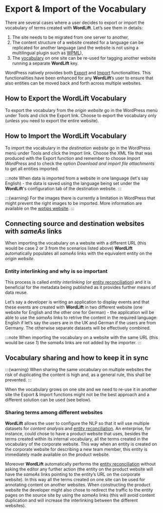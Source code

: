 # Export & Import of the Vocabulary

There are several cases where a user decides to export or import the vocabulary of terms created with **WordLift**. Let’s see them in details:

1. The site needs to be migrated from one server to another,
2. The content structure of a website created for a language can be replicated for another language (and the website is not using a multilingual plugin such as [WPML](https://wpml.org/)),
3. The [vocabulary](key-concepts.html#vocabulary) on one site can be re-used for tagging another website running a separate **WordLift** key.

WordPress natively provides both [Export](https://codex.wordpress.org/Tools_Export_Screen) and [Import](https://codex.wordpress.org/Tools_Import_Screen) functionalities. This functionalities have been enhanced for any **WordLift**’s user to ensure that also entities can be moved back and forth across multiple websites.

## How to Export the **WordLift** Vocabulary

To export the vocabulary from the *origin website* go in the WordPress menù under Tools and click the Export link. Choose to export the vocabulary only (unless you need to export the entire website).

## How to Import the **WordLift** Vocabulary

To import the vocabulary in the *destination website* go in the WordPress menù under Tools and click the Import link. Choose the XML file that was produced with the Export function and remember to choose *Import WordPress* and to check the option *Download and import file attachments* to get all entities imported.

:::note
When data is imported from a website in one language (let's say English) - the data is saved using the language being set under the **WordLift**'s configuration tab of the destination website.
:::

:::{warning}
For the images there is currently a limitation in WordPress that might prevent the right images to be imported. More information are available on the [wptips website](http://wptips.me/how-to-import-images-when-importing-posts-from-a-wordpress-export-file/).
:::

## Connecting source and destination websites with *sameAs* links

When importing the vocabulary on a website with a different URL (this would be case 2 or 3 from the scenarios listed above) **WordLift** automatically populates all *sameAs* links with the equivalent entity on the *origin website*.

### Entity interlinking and why is so important

This process is called *entity interlinking* (or [entity reconciliation](key-concepts.html#reconciliation)) and it is beneficial for the metadata being published as it provides further means of data reuse.

Let’s say a developer is writing an application to display events and that these events are created with **WordLift** in two different website (one website for English and the other one for German) - the application will be able to use the *sameAs* links to retrive the content in the required language: English if let’s say the users are in the UK and German if the users are from Germany. The otherwise separate datasets will be effectively combined.

:::note
When importing the vocabulary on a website with the same URL (this would be case 1) the *sameAs* links are not added by the importer.
:::

## Vocabulary sharing and how to keep it in sync

:::{warning}
When sharing the same vocabulary on multiple websites the risk of duplicating the content is high and, as a general rule, this shall be prevented.
:::

When the vocabulary grows on one site and we need to re-use it in another site the Export & Import functions might not be the best approach and a different solution can be used (see below).

### Sharing terms among different websites

**WordLift** allows the user to configure the NLP so that it will use multiple datasets for *content analysis* and [entity reconciliation](key-concepts.html#reconciliation). An enterprise, for instance, could chose to have a product website that uses, besides the terms created within its internal vocabulary, all the terms created in the vocabulary of the corporate website. This way when an entity is created on the corporate website for describing a new team member, this entity is immediately made available on the product website.

Moreover **WordLift** automatically performs the [entity reconciliation](key-concepts.html#reconciliation) without asking the editor any further action (the entity on the product website will have the *sameAs* links pointing to the entity’s URL on the corporate website). In this way all the terms created on one site can be used for annotating content on another websites. When constructing the product website the developer might also chose to redirect the traffic to the entity pages on the source site by using the *sameAs* links (this will avoid content duplication and will increase the interlinking between the different websites).
